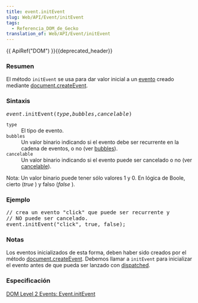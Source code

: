 ```yaml
---
title: event.initEvent
slug: Web/API/Event/initEvent
tags:
  - Referencia_DOM_de_Gecko
translation_of: Web/API/Event/initEvent
---
```

<div>{{ ApiRef("DOM") }}{{deprecated_header}}</div>
<h3 id="Resumen" name="Resumen">Resumen</h3>

<p>El método <code>initEvent</code> se usa para dar valor inicial a un <a href="es/DOM/event">evento</a> creado mediante <a href="es/DOM/document.createEvent">document.createEvent</a>.</p>

<h3 id="Sintaxis" name="Sintaxis">Sintaxis</h3>

<pre class="eval"><em>event</em>.initEvent(<em>type</em>,<em>bubbles</em>,<em>cancelable</em>)
</pre>

<dl>
 <dt><code>type</code></dt>
 <dd>El tipo de evento.</dd>
 <dt><code>bubbles</code></dt>
 <dd>Un valor binario indicando si el evento debe ser recurrente en la cadena de eventos, o no (ver <a href="/es/docs/DOM/event.bubbles">bubbles</a>).</dd>
 <dt><code>cancelable</code></dt>
 <dd>Un valor binario indicando si el evento puede ser cancelado o no (ver <a href="/es/docs/DOM/event.cancelable">cancelable</a>).</dd>
</dl>

<p>Nota: Un valor binario puede tener sólo valores 1 y 0. En lógica de Boole, cierto (<em>true</em> ) y falso (<em>false</em> ).</p>

<h3 id="Ejemplo" name="Ejemplo">Ejemplo</h3>

<pre class="eval">// crea un evento "click" que puede ser recurrente y
// NO puede ser cancelado.
event.initEvent("click", true, false);
</pre>

<h3 id="Notas" name="Notas">Notas</h3>

<p>Los eventos inicializados de esta forma, deben haber sido creados por el método <a href="es/DOM/document.createEvent">document.createEvent</a>. Debemos llamar a <code>initEvent</code> para inicializar el evento antes de que pueda ser lanzado con <a href="es/DOM/element.dispatchEvent">dispatched</a>.</p>

<h3 id="Especificaci.C3.B3n" name="Especificaci.C3.B3n">Especificación</h3>

<p><a class="external" href="http://www.w3.org/TR/DOM-Level-2-Events/events.html#Events-Event-initEvent">DOM Level 2 Events: Event.initEvent</a></p>
